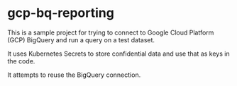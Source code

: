 # gcp-bq-reporting

This is a sample project for trying to connect to Google Cloud Platform (GCP) BigQuery and run a query on a test dataset.

It uses Kubernetes Secrets to store confidential data and use that as keys in the code.

It attempts to reuse the BigQuery connection.
